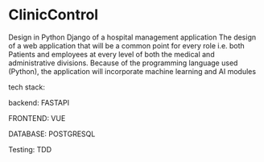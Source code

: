 # ClinicControl
Design in Python Django of a hospital management application
The design of a web application that will be a common point for every role i.e. both Patients and employees at every level of both the medical and administrative divisions. Because of the programming language used (Python), the application will incorporate machine learning and AI modules

tech stack:
<p>backend: FASTAPI</p>
<p>FRONTEND: VUE</p>
<p>DATABASE: POSTGRESQL </p>
<p>Testing: TDD</p>
